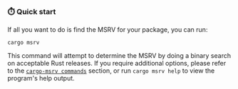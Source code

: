 ### ⏱️ Quick start

If all you want to do is find the MSRV for your package, you can run:

```shell
cargo msrv
```

This command will attempt to determine the MSRV by doing a binary search on
acceptable Rust releases. If you require additional options, please refer to the 
[`cargo-msrv commands`] section, or run `cargo msrv help` to view the program's help
output.

[`cargo-msrv commands`]: ../commands/index.md

